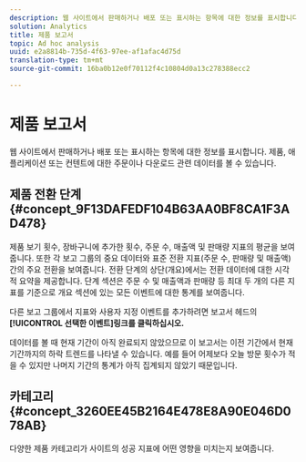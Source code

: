 ```yaml
---
description: 웹 사이트에서 판매하거나 배포 또는 표시하는 항목에 대한 정보를 표시합니다. 제품, 애플리케이션 또는 컨텐트에 대한 주문이나 다운로드 관련 데이터를 볼 수 있습니다.
solution: Analytics
title: 제품 보고서
topic: Ad hoc analysis
uuid: e2a8814b-735d-4f63-97ee-af1afac4d75d
translation-type: tm+mt
source-git-commit: 16ba0b12e0f70112f4c10804d0a13c278388ecc2

---
```



# 제품 보고서

웹 사이트에서 판매하거나 배포 또는 표시하는 항목에 대한 정보를 표시합니다. 제품, 애플리케이션 또는 컨텐트에 대한 주문이나 다운로드 관련 데이터를 볼 수 있습니다.

## 제품 전환 단계 {#concept_9F13DAFEDF104B63AA0BF8CA1F3AD478}

제품 보기 횟수, 장바구니에 추가한 횟수, 주문 수, 매출액 및 판매량 지표의 평균을 보여줍니다. 또한 각 보고 그룹의 중요 데이터와 표준 전환 지표(주문 수, 판매량 및 매출액) 간의 주요 전환을 보여줍니다. 전환 단계의 상단(개요)에서는 전환 데이터에 대한 시각적 요약을 제공합니다. 단계 섹션은 주문 수 및 매출액과 판매량 등 최대 두 개의 다른 지표를 기준으로 개요 섹션에 있는 모든 이벤트에 대한 통계를 보여줍니다.

<!-- 

c_reports_products_conv_funnel.xml

 -->

다른 보고 그룹에서 지표와 사용자 지정 이벤트를 추가하려면 보고서 헤드의 **[!UICONTROL 선택한 이벤트]링크를 클릭하십시오.**

데이터를 볼 때 현재 기간이 아직 완료되지 않았으므로 이 보고서는 이전 기간에서 현재 기간까지의 하락 트렌드를 나타낼 수 있습니다. 예를 들어 어제보다 오늘 방문 횟수가 적을 수 있지만 나머지 기간의 통계가 아직 집계되지 않았기 때문입니다.

## 카테고리 {#concept_3260EE45B2164E478E8A90E046D078AB}

<!-- 

c_reports_categories.xml

 -->

다양한 제품 카테고리가 사이트의 성공 지표에 어떤 영향을 미치는지 보여줍니다.
